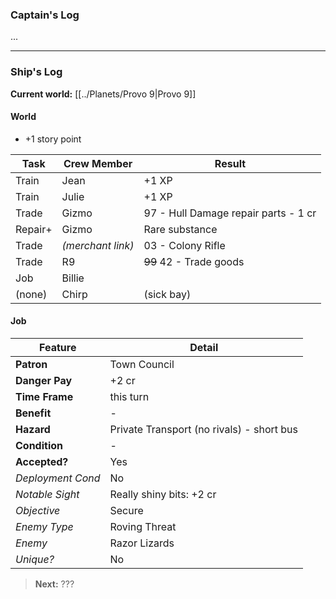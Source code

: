 ### Captain's Log

...

---

### Ship's Log

**Current world:** [[../Planets/Provo 9|Provo 9]]

#### World

+ +1 story point

| Task    | Crew Member       | Result                               |
| ------- | ----------------- | ------------------------------------ |
| Train   | Jean              | +1 XP                                |
| Train   | Julie             | +1 XP                                |
| Trade   | Gizmo             | 97 - Hull Damage repair parts - 1 cr |
| Repair+ | Gizmo             | Rare substance                       |
| Trade   | *(merchant link)* | 03 - Colony Rifle                    |
| Trade   | R9                | ~~99~~ 42 - Trade goods              |
| Job     | Billie            |                                      |
| (none)  | Chirp             | (sick bay)                           |

#### Job

| Feature           | Detail                                    |
| ----------------- | ----------------------------------------- |
| **Patron**        | Town Council                              |
| **Danger Pay**    | +2 cr                                     |
| **Time Frame**    | this turn                                 |
| **Benefit**       | -                                         |
| **Hazard**        | Private Transport (no rivals) - short bus |
| **Condition**     | -                                         |
| **Accepted?**     | Yes                                       |
| *Deployment Cond* | No                                        |
| *Notable Sight*   | Really shiny bits: +2 cr                  |
| *Objective*       | Secure                                    |
| *Enemy Type*      | Roving Threat                             |
| *Enemy*           | Razor Lizards                             |
| *Unique?*         | No                                        |

> **Next:** ???
